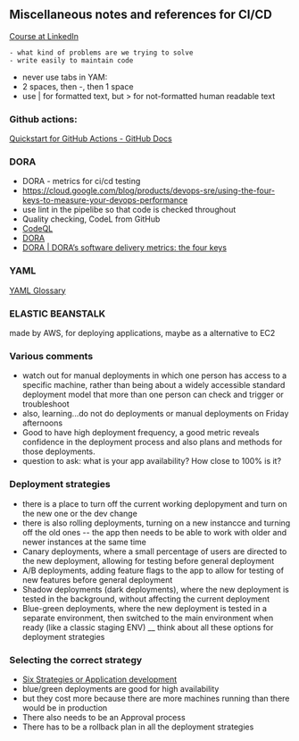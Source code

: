 ## Miscellaneous notes and references for CI/CD

 [Course at LinkedIn](https://www.linkedin.com/learning/build-a-ci-cd-pipeline/)

 ```
 - what kind of problems are we trying to solve
 - write easily to maintain code
 ```

 - never use tabs in YAM:
 - 2 spaces, then -, then  1 space
 - use | for formatted text, but > for not-formatted human readable text

 ### Github actions:
 [Quickstart for GitHub Actions - GitHub Docs](https://docs.github.com/en/actions/writing-workflows/quickstart)

 ### DORA
 - DORA - metrics for ci/cd testing
 - https://cloud.google.com/blog/products/devops-sre/using-the-four-keys-to-measure-your-devops-performance
 - use lint in the pipelibe so that code is checked throughout
 - Quality checking, CodeL from GitHub
 - [CodeQL](https://codeql.github.com/)
 - [DORA](https://cloud.google.com/blog/products/devops-sre/using-the-four-keys-to-measure-your-devops-performance)
 - [DORA | DORA’s software delivery metrics: the four keys](https://dora.dev/guides/dora-metrics-four-keys/)

 ### YAML
 [YAML Glossary](https://yaml.com/doc/glossary/)

### ELASTIC BEANSTALK
made by AWS, for deploying applications, maybe as a alternative to EC2

### Various comments
- watch out for manual deployments in which one person has access to a specific machine, rather than being about a widely accessible standard deployment model that more than one person can check and trigger or troubleshoot
- also, learning...do not do deployments or manual deployments on Friday afternoons
- Good to have high deployment frequency, a good metric reveals confidence in the deployment process and also plans and methods for those deployments.
- question to ask: what is your app availability? How close to 100% is it?

### Deployment strategies
- there is a place to turn off the current working deplopyment and turn on the new one or the dev change
- there is also rolling deployments, turning on a new instancce and turning off the old ones
-- the app then needs to be able to work with older and newer instances at the same time
- Canary deployments, where a small percentage of users are directed to the new deployment, allowing for testing before general deployment
- A/B deployments, adding feature flags to the app to allow for testing of new features before general deployment
- Shadow deployments (dark deployments), where the new deployment is tested in the background, without affecting the current deployment
- Blue-green deployments, where the new deployment is tested in a separate environment, then switched to the main environment when ready (like a classic staging ENV)
__ think about all these options for deployment strategies

### Selecting the correct strategy
- [Six Strategies or Application development](https://thenewstack.io/deployment-strategies/)
- blue/green deployments are good for high availability
- but they cost more because there are more machines running than there would be in production
- There also needs to be an Approval process
- There has to be a rollback plan in all the deployment strategies
